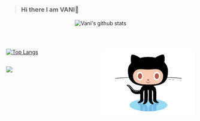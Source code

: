 >### Hi there I am VANI👋
<p align="center">
  <img align="center" src="https://github-readme-stats.vercel.app/api?username=vanichug&show_icons=true&theme=solarized-light" alt="Vani's github stats" />
  </p>
<br>

##

[![Top Langs](https://github-readme-stats.vercel.app/api/top-langs/?username=vanichug&layout=compact&theme=solarized-light)](https://github.com/vanichug/github-readme-stats)
<img align="right" width="250" height="180" src="github-octocat.gif"/>

## 
  <img src="https://komarev.com/ghpvc/?username=vanichug" width=160px/>
